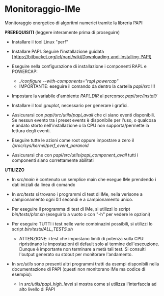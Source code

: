 # Monitoraggio-IMe
Monitoraggio energetico di algoritmi numerici tramite la libreria PAPI


**PREREQUISITI** (leggere interamente prima di proseguire)

  - Installare il tool Linux "perf"

  - Installare PAPI. Seguire l'installazione guidata [https://bitbucket.org/icl/papi/wiki/Downloading-and-Installing-PAPI]
  - Eseguire nella configurazione di installazione i componenti RAPL e POWERCAP:
      - *./configure --with-components="rapl powercap"*
    - IMPORTANTE: eseguire il comando da dentro la cartella *papi/src* !!!
  - Impostare la variabile d'ambiente *PAPI_DIR* al percorso: *papi/src/install/*
  
  - Installare il tool *gnuplot*, necessario per generare i grafici.
		
  - Assicurarsi con *papi/src/utils/papi_avail* che ci siano eventi disponibili. Se nessun evento tra i preset events è disponibile per l'uso, o qualcosa è andato storto nell'installazione o la CPU non supporta/permette la lettura degli eventi.
  - Eseguire tutte le azioni come root oppure impostare a zero il */proc/sys/kernel/perf_event_paranoid*
  - Assicurarsi che con *papi/src/utils/papi_component_avail* tutti i componenti siano correttamente abilitati
  
  
**UTILIZZO**
  - In *src/main* è contenuto un semplice main che esegue IMe prendendo i dati iniziali da linea di comando
  - In *src/tests* si trovano i programmi di test di IMe, nella verisone a campionamento ogni 0.1 secondi e a campionamento unico.
  
  - Per eseguire il programma di test di IMe, si utilizzi lo script *bin/tests/plot.sh* (eseguirlo a vuoto o con "-h" per vedere le opzioni)
  - Per eseguire TUTTI i test nelle varie combinazini possibili, si utilizzi lo script *bin/tests/ALL_TESTS.sh*
     - ATTENZIONE: i test che impostano limiti di potenza sulla CPU ripristinano le impostazioni di default solo al termine dell'esecuzione. Dunque è importante non terminare a metà tali test. Si consulti l'output generato su stdout per monitorare l'andamento.
  
  - In *src/utils* sono presenti altri programmi tratti da esempi disponibili nella documentazione di PAPI (questi non monitorano IMe ma codice di esempio):
     - In *src/utils/papi_high_level* si mostra come si utilizza l'interfaccia ad alto livello di PAPI
